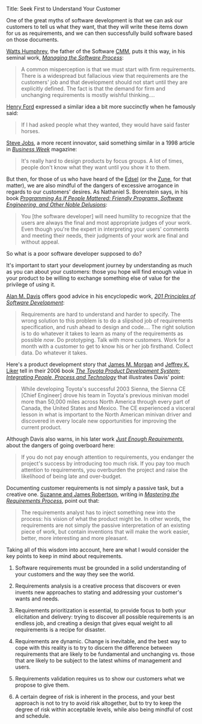 Title: Seek First to Understand Your Customer

One of the great myths of software development is that we can ask our customers to tell us what they want, that they will write these items down for us as requirements, and we can then successfully build software based on those documents. 

<a href="http://en.wikipedia.org/wiki/Watts_Humphrey" target="ref">Watts Humphrey</a>, the father of the Software <a href="http://en.wikipedia.org/wiki/Capability_Maturity_Model" target="ref">CMM</a>, puts it this way, in his seminal work, <cite>[Managing the Software Process][humphrey-1989]</cite>:

> A common misperception is that we must start with firm requirements. There is a widespread but fallacious view that requirements are the customers' job and that development should not start until they are explicitly defined. The fact is that the demand for firm and unchanging requirements is mostly wishful thinking....

<a href="http://en.wikipedia.org/wiki/Henry_Ford" target="ref">Henry Ford</a> expressed a similar idea a bit more succinctly when he famously said: 

> If I had asked people what they wanted, they would have said faster horses.

<a href="http://en.wikipedia.org/wiki/Steve_jobs" target="ref">Steve Jobs</a>, a more recent innovator, said something similar in a 1998 article in <cite>[Business Week][jobs-1998]</cite> magazine:

> It's really hard to design products by focus groups. A lot of times, people don't know what they want until you show it to them.

But then, for those of us who have heard of the <a href="http://en.wikipedia.org/wiki/Edsel" target="ref">Edsel</a> (or the <a href="http://en.wikipedia.org/wiki/Zune" target="ref">Zune</a>, for that matter), we are also mindful of the dangers of excessive arrogance in regards to our customers' desires. As Nathaniel S. Borenstein says, in his book <cite>[Programming As If People Mattered: Friendly Programs, Software Engineering, and Other Noble Delusions][borenstein-1991]</cite>:

> You [the software developer] will need humility to recognize that the users are always the final and most appropriate judges of your work. Even though you're the expert in interpreting your users' comments and meeting their needs, their judgments of your work are final and without appeal.

So what is a poor software developer supposed to do?

It's important to start your development journey by understanding as much as you can about your customers: those you hope will find enough value in your product to be willing to exchange something else of value for the privilege of using it.

<a href="https://en.wikipedia.org/wiki/Alan_M._Davis" target="ref">Alan M. Davis</a> offers good advice in his encyclopedic work, <cite>[201 Principles of Software Development][davis-1995]</cite>:

> Requirements are hard to understand and harder to specify. The wrong solution to this problem is to do a slipshod job of requirements specification, and rush ahead to design and code.... The right solution is to do whatever it takes to learn as many of the requirements as possible *now*. Do prototyping. Talk with more customers. Work for a month with a customer to get to know his or her job firsthand. Collect data. Do whatever it takes.

Here's a product development story that <a href="https://www.lean.org/LeanPost/Author.cfm?LeanPostAuthorId=22" target="ref">James M. Morgan</a> and <a href="http://www.jeffliker.com" target="ref">Jeffrey K. Liker</a> tell in their 2006 book <cite>[The Toyota Product Development System: Integrating People, Process and Technology][morgan-liker-2006]</cite> that illustrates Davis' point:

> While developing Toyota's successful 2003 Sienna, the Sienna CE [Chief Engineer] drove his team in Toyota's previous minivan model more than 50,000 miles across North America through every part of Canada, the United States and Mexico. The CE experienced a visceral lesson in what is important to the North American minivan driver and discovered in every locale new opportunities for improving the current product.

Although Davis also warns, in his later work <cite>[Just Enough Requirements][davis-2005]</cite>, about the dangers of going overboard here:

> If you do not pay enough attention to requirements, you endanger the project's success by introducing too much risk. If you pay too much attention to requirements, you overburden the project and raise the likelihood of being late and over-budget.

Documenting customer requirements is not simply a passive task, but a creative one. <a href="http://www.systemsguild.com" target="ref">Suzanne and James Robertson</a>, writing in <cite>[Mastering the Requirements Process][robertson-1999]</cite>, point out that:

> The requirements analyst has to inject something new into the process: his vision of what the product might be. In other words, the requirements are not simply the passive interpretation of an existing piece of work, but contain inventions that will make the work easier, better, more interesting and more pleasant.

Taking all of this wisdom into account, here are what I would consider the key points to keep in mind about requirements.

1. Software requirements must be grounded in a solid understanding of your customers and the way they see the world. 

2. Requirements analysis is a creative process that discovers or even invents new approaches to stating and addressing your customer's wants and needs. 

3. Requirements prioritization is essential, to provide focus to both your elicitation and delivery: trying to discover all possible requirements is an endless job, and creating a design that gives equal weight to all requirements is a recipe for disaster. 

4. Requirements are dynamic. Change is inevitable, and the best way to cope with this reality is to try to discern the difference between requirements that are likely to be fundamental and unchanging vs. those that are likely to be subject to the latest whims of management and users.   

5. Requirements validation requires us to show our customers what we propose to give them. 

6. A certain degree of risk is inherent in the process, and your best approach is not to try to avoid risk altogether, but to try to keep the degree of risk within acceptable levels, while also being mindful of cost and schedule. 


[borenstein-1991]: bibliography.html#borenstein-1991
[davis-1995]: bibliography.html#davis-1995
[davis-2005]: bibliography.html#davis-2005
[humphrey-1989]: bibliography.html#humphrey-1989
[jobs-1998]: bibliography.html#jobs-1998
[morgan-liker-2006]: bibliography.html#morgan-liker-2006
[robertson-1999]: bibliography.html#robertson-1999
